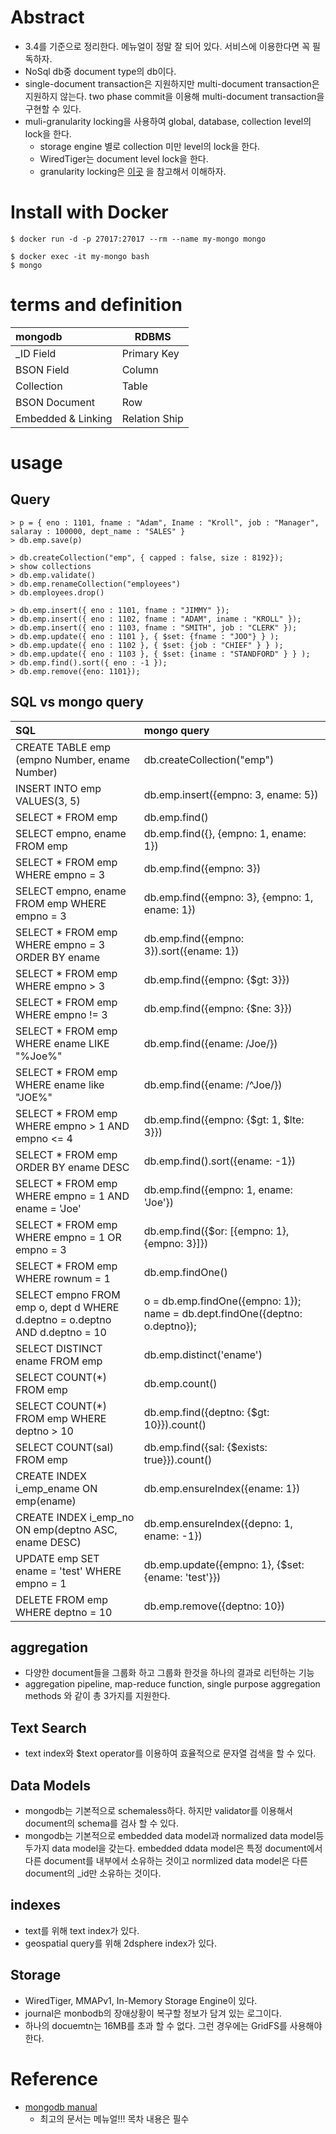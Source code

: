 # Abstract

- 3.4를 기준으로 정리한다. 메뉴얼이 정말 잘 되어 있다. 서비스에 이용한다면 꼭 필독하자.
- NoSql db중 document type의 db이다.
- single-document transaction은 지원하지만 multi-document
  transaction은 지원하지 않는다. two phase commit을 이용해
  multi-document transaction을 구현할 수 있다.
- muli-granularity locking을 사용하여 global, database, collection level의 lock을 한다.
  - storage engine 별로 collection 미만 level의 lock을 한다.
  - WiredTiger는 document level lock을 한다.
  - granularity locking은 [이곳](http://www.mysqlkorea.com/sub.html?mcode=manual&scode=01&m_no=21879&cat1=14&cat2=422&cat3=444&lang=k) 을 참고해서 이해하자.

# Install with Docker

```console
$ docker run -d -p 27017:27017 --rm --name my-mongo mongo

$ docker exec -it my-mongo bash
$ mongo
```

# terms and definition

| mongodb            | RDBMS         |
| :----------------- | ------------- |
| _ID Field          | Primary Key   |
| BSON Field         | Column        |
| Collection         | Table         |
| BSON Document      | Row           |
| Embedded & Linking | Relation Ship |


# usage

## Query

```
> p = { eno : 1101, fname : "Adam", Iname : "Kroll", job : "Manager", salaray : 100000, dept_name : "SALES" }
> db.emp.save(p)

> db.createCollection("emp", { capped : false, size : 8192});
> show collections
> db.emp.validate()
> db.emp.renameCollection("employees")
> db.employees.drop()

> db.emp.insert({ eno : 1101, fname : "JIMMY" });
> db.emp.insert({ eno : 1102, fname : "ADAM", iname : "KROLL" });
> db.emp.insert({ eno : 1103, fname : "SMITH", job : "CLERK" });
> db.emp.update({ eno : 1101 }, { $set: {fname : "JOO"} } );
> db.emp.update({ eno : 1102 }, { $set: {job : "CHIEF" } } );
> db.emp.update({ eno : 1103 }, { $set: {iname : "STANDFORD" } } );
> db.emp.find().sort({ eno : -1 });
> db.emp.remove({eno: 1101});
```

## SQL vs mongo query

| SQL                                                                         | mongo query                                                                 |
| :-------------------------------------------------------------------------- | :-------------------------------------------------------------------------- |
| CREATE TABLE emp (empno Number, ename Number)                               | db.createCollection("emp")                                                  |
| INSERT INTO emp VALUES(3, 5)                                                | db.emp.insert({empno: 3, ename: 5})                                         |
| SELECT * FROM emp                                                           | db.emp.find()                                                               |
| SELECT empno, ename FROM emp                                                | db.emp.find({}, {empno: 1, ename: 1})                                       |
| SELECT * FROM emp WHERE empno = 3                                           | db.emp.find({empno: 3})                                                     |
| SELECT empno, ename FROM emp WHERE empno = 3                                | db.emp.find({empno: 3}, {empno: 1, ename: 1})                               |
| SELECT * FROM emp WHERE empno = 3 ORDER BY ename                            | db.emp.find({empno: 3}).sort({ename: 1})                                    |
| SELECT * FROM emp WHERE empno > 3                                           | db.emp.find({empno: {$gt: 3}})                                              |
| SELECT * FROM emp WHERE empno != 3                                          | db.emp.find({empno: {$ne: 3}})                                              |
| SELECT * FROM emp WHERE ename LIKE "%Joe%"                                  | db.emp.find({ename: /Joe/})                                                 |
| SELECT * FROM emp WHERE ename like "JOE%"                                   | db.emp.find({ename: /^Joe/})                                                |
| SELECT * FROM emp WHERE empno > 1 AND empno <= 4                            | db.emp.find({empno: {$gt: 1, $lte: 3}})                                     |
| SELECT * FROM emp ORDER BY ename DESC                                       | db.emp.find().sort({ename: -1})                                             |
| SELECT * FROM emp WHERE empno = 1 AND ename = 'Joe'                         | db.emp.find({empno: 1, ename: 'Joe'})                                       |
| SELECT * FROM emp WHERE empno = 1 OR empno = 3                              | db.emp.find({$or: [{empno: 1}, {empno: 3}]})                                |
| SELECT * FROM emp WHERE rownum = 1                                          | db.emp.findOne()                                                            |
| SELECT empno FROM emp o, dept d WHERE d.deptno = o.deptno AND d.deptno = 10 | o = db.emp.findOne({empno: 1}); name = db.dept.findOne({deptno: o.deptno}); |
| SELECT DISTINCT ename FROM emp                                              | db.emp.distinct('ename')                                                    |
| SELECT COUNT(*) FROM emp                                                    | db.emp.count()                                                              |
| SELECT COUNT(*) FROM emp WHERE deptno > 10                                  | db.emp.find({deptno: {$gt: 10}}).count()                                    |
| SELECT COUNT(sal) FROM emp                                                  | db.emp.find({sal: {$exists: true}}).count()                                 |
| CREATE INDEX i_emp_ename ON emp(ename)                                      | db.emp.ensureIndex({ename: 1})                                              |
| CREATE INDEX i_emp_no ON emp(deptno ASC, ename DESC)                        | db.emp.ensureIndex({depno: 1, ename: -1})                                   |
| UPDATE emp SET ename = 'test' WHERE empno = 1                               | db.emp.update({empno: 1}, {$set: {ename: 'test'}})                          |
| DELETE FROM emp WHERE deptno = 10                                           | db.emp.remove({deptno: 10})                                                 |

## aggregation

- 다양한 document들을 그룹화 하고 그룹화 한것을 하나의 결과로 리턴하는 기능
- aggregation pipeline, map-reduce function, single purpose
  aggregation methods 와 같이 총 3가지를 지원한다.

## Text Search

- text index와 $text operator를 이용하여 효율적으로 문자열 검색을 할 수 있다.

## Data Models

- mongodb는 기본적으로 schemaless하다. 하지만 validator를 이용해서
  document의 schema를 검사 할 수 있다.
- mongodb는 기본적으로 embedded data model과 normalized data model등
  두가지 data model을 갖는다. embedded ddata model은 특정 document에서
  다른 document를 내부에서 소유하는 것이고 normlized data model은 다른
  document의 _id만 소유하는 것이다.

## indexes

- text를 위해 text index가 있다.
- geospatial query를 위해 2dsphere index가 있다.


## Storage

- WiredTiger, MMAPv1, In-Memory Storage Engine이 있다.
- journal은 monbodb의 장애상황이 복구할 정보가 담겨 있는 로그이다.
- 하나의 docuemtn는 16MB를 초과 할 수 없다. 그런 경우에는 GridFS를
  사용해야 한다.

# Reference

- [mongodb manual](https://docs.mongodb.com/manual/)
  - 최고의 문서는 메뉴얼!!! 목차 내용은 필수

